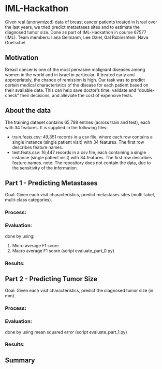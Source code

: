 # IML-Hackathon
Given real (anonymized) data of breast cancer patients treated in Israel over the last years, we tried predict metastases sites and to estimate the diagnosed tumor size. Done as part of IML-Hackathon in course 67577 (IML).
Team members: Ilana Gelmanm, Lee Oziel, Gal Rubinshtein ,Nava Goetschel

## Motivation
Breast cancer is one of the most pervasive malignant diseases among women in the world and in
Israel in particular. If treated early and appropriately, the chance of remission is high. Our task was to predict certain medical characteristics of the disease for each patient based on their
available data. This can help save doctor’s time, validate and “double-check” their decisions, and
alleviate the cost of expensive tests.

## About the data
The training dataset contains 65,798 entries (across train and test), each with 34 features.
It is supplied in the following files:
* train.feats.csv: 49,351 records in a csv file, where each row contains a single instance (single
patient visit) with 34 features. The first row describes feature names.
* test.feats.csv: 16,447 records in a csv file, each containing a single instance (single patient
visit) with 34 features. The first row describes feature names.
note: The repository does not contain the data, due to the sensitivity of the information.

## Part 1 - Predicting Metastases
Goal: Given each visit characteristics, predict metastases sites (multi-label, multi-class categories).

### Process:

### Evaluation:
done by using:
1. Micro average F1 score
2. Macro average F1 score
(script evaluate_part_0.py)

### Results:

## Part 2 - Predicting Tumor Size
Goal: Given each visit characteristics, predict the diagnosed tumor size (in mm).

### Process:

### Evaluation:
done by using mean squared error
(script evaluate_part_1.py)

### Results:

## Summary
